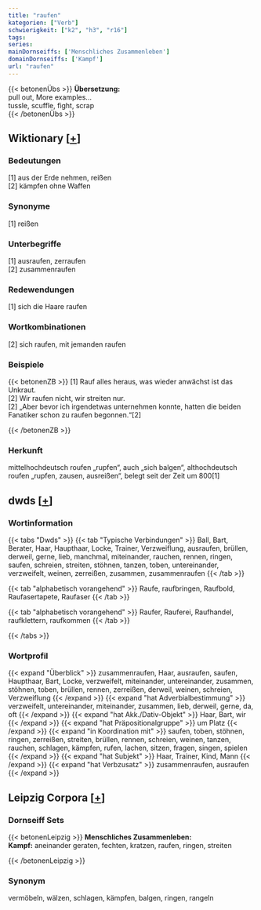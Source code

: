 ```yaml
---
title: "raufen"
kategorien: ["Verb"]
schwierigkeit: ["k2", "h3", "r16"]
tags:
series:
mainDornseiffs: ['Menschliches Zusammenleben']
domainDornseiffs: ['Kampf']
url: "raufen"
---
```


{{< betonenÜbs >}}
**Übersetzung:**  
pull out, More examples...  
tussle, scuffle, fight, scrap  
{{< /betonenÜbs >}}

## Wiktionary [[+](https://de.wiktionary.org/wiki/raufen)]

### Bedeutungen
[1] aus der Erde nehmen, reißen  
[2] kämpfen ohne Waffen  

### Synonyme
[1] reißen  

### Unterbegriffe
[1] ausraufen, zerraufen  
[2] zusammenraufen  

### Redewendungen
[1] sich die Haare raufen  

### Wortkombinationen
[2] sich raufen, mit jemanden raufen  

### Beispiele
{{< betonenZB >}}
[1] Rauf alles heraus, was wieder anwächst ist das Unkraut.  
[2] Wir raufen nicht, wir streiten nur.  
[2] „Aber bevor ich irgendetwas unternehmen konnte, hatten die beiden Fanatiker schon zu raufen begonnen.“[2]  

{{< /betonenZB >}}
### Herkunft
mittelhochdeutsch roufen „rupfen“, auch „sich balgen“, althochdeutsch roufen „rupfen, zausen, ausreißen“, belegt seit der Zeit um 800[1]  



## dwds [[+](https://www.dwds.de/wb/raufen)]

### Wortinformation
{{< tabs "Dwds" >}}
{{< tab "Typische Verbindungen" >}}
Ball, Bart, Berater, Haar, Haupthaar, Locke, Trainer, Verzweiflung, ausraufen, brüllen, derweil, gerne, lieb, manchmal, miteinander, rauchen, rennen, ringen, saufen, schreien, streiten, stöhnen, tanzen, toben, untereinander, verzweifelt, weinen, zerreißen, zusammen, zusammenraufen
{{< /tab >}}

{{< tab "alphabetisch vorangehend" >}}
Raufe, raufbringen, Raufbold, Raufasertapete, Raufaser
{{< /tab >}}

{{< tab "alphabetisch vorangehend" >}}
Raufer, Rauferei, Raufhandel, raufklettern, raufkommen
{{< /tab >}}

{{< /tabs >}}

### Wortprofil
{{< expand "Überblick" >}} zusammenraufen, Haar, ausraufen, saufen, Haupthaar, Bart, Locke, verzweifelt, miteinander, untereinander, zusammen, stöhnen, toben, brüllen, rennen, zerreißen, derweil, weinen, schreien, Verzweiflung {{< /expand >}}
{{< expand "hat Adverbialbestimmung" >}} verzweifelt, untereinander, miteinander, zusammen, lieb, derweil, gerne, da, oft {{< /expand >}}
{{< expand "hat Akk./Dativ-Objekt" >}} Haar, Bart, wir {{< /expand >}}
{{< expand "hat Präpositionalgruppe" >}} um Platz {{< /expand >}}
{{< expand "in Koordination mit" >}} saufen, toben, stöhnen, ringen, zerreißen, streiten, brüllen, rennen, schreien, weinen, tanzen, rauchen, schlagen, kämpfen, rufen, lachen, sitzen, fragen, singen, spielen {{< /expand >}}
{{< expand "hat Subjekt" >}} Haar, Trainer, Kind, Mann {{< /expand >}}
{{< expand "hat Verbzusatz" >}} zusammenraufen, ausraufen {{< /expand >}}

## Leipzig Corpora [[+](https://corpora.uni-leipzig.de/en/res?word=raufen&corpusId=deu_newscrawl-public_2018)]

### Dornseiff Sets
{{< betonenLeipzig >}}
**Menschliches Zusammenleben:**  
**Kampf:** aneinander geraten, fechten, kratzen, raufen, ringen, streiten  

{{< /betonenLeipzig >}}

### Synonym
vermöbeln, wälzen, schlagen, kämpfen, balgen, ringen, rangeln

